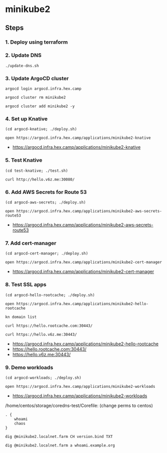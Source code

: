 # minikube2

## Steps

### 1. Deploy using terraform

### 2. Update DNS

```
./update-dns.sh
```

### 3. Update ArgoCD cluster

```
argocd login argocd.infra.hex.camp

argocd cluster rm minikube2

argocd cluster add minikube2 -y
```

### 4. Set up Knative

```
(cd argocd-knative; ./deploy.sh)

open https://argocd.infra.hex.camp/applications/minikube2-knative
```

* https://argocd.infra.hex.camp/applications/minikube2-knative

### 5. Test Knative

```
(cd test-knative; ./test.sh)

curl http://hello.v6z.me:30080/
```

### 6. Add AWS Secrets for Route 53

```
(cd argocd-aws-secrets; ./deploy.sh)

open https://argocd.infra.hex.camp/applications/minikube2-aws-secrets-route53
```

* https://argocd.infra.hex.camp/applications/minikube2-aws-secrets-route53

### 7. Add cert-manager

```
(cd argocd-cert-manager; ./deploy.sh)

open https://argocd.infra.hex.camp/applications/minikube2-cert-manager
```

* https://argocd.infra.hex.camp/applications/minikube2-cert-manager

### 8. Test SSL apps

```
(cd argocd-hello-rootcache; ./deploy.sh)

open https://argocd.infra.hex.camp/applications/minikube2-hello-rootcache

kn domain list

curl https://hello.rootcache.com:30443/

curl https://hello.v6z.me:30443/
```

* https://argocd.infra.hex.camp/applications/minikube2-hello-rootcache
* https://hello.rootcache.com:30443/
* https://hello.v6z.me:30443/

### 9. Demo workloads

```
(cd argocd-workloads; ./deploy.sh)

open https://argocd.infra.hex.camp/applications/minikube2-workloads
```

* https://argocd.infra.hex.camp/applications/minikube2-workloads

/home/centos/storage/coredns-test/Corefile: (change perms to centos)

```
. {
	whoami
	chaos
}
```

```
dig @minikube2.localnet.farm CH version.bind TXT

dig @minikube2.localnet.farm a whoami.example.org
```

